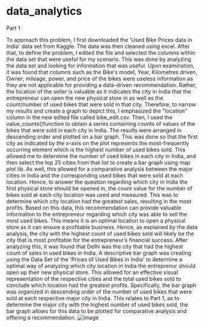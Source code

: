 # data_analytics
Part 1

To approach this problem, I first downloaded the 'Used Bike Prices data in India' data set from Kaggle. The data was then cleaned using excel. After that, to define the problem, I edited the file and selected the columns within the data set that were useful for my scenario. This was done by analyzing the data set and looking for information that was useful. Upon examination, it was found that columns such as the Bike's model, Year, Kilometres driven, Owner, mileage, power, and price of the bikes were useless information as they are not applicable for providing a data-driven recommendation. Rather, the location of the seller is valuable as it indicates the city in India that the entrepreneur can open the new physical store in as well as the count/number of used bikes that were sold in that city. Therefore, to narrow my results and create a graph to depict this, I emphasized the "location" column in the new edited file called bike_edit.csv. Then, I used the value_counts()function to obtain a series containing counts of values of the bikes that were sold in each city in India. The results were arranged in descending order and plotted on a bar graph. This was done so that the first city as indicated by the x-axis on the plot represents the most-frequently occurring element which is the highest number of used bikes sold. This allowed me to determine the number of used bikes in each city in India, and then select the top 25 cities from that list to create a bar graph using map plot lib. As well, this allowed for a comparative analysis between the major cities in India and the corresponding used bikes that were sold at each location. Hence, to answer the question regarding which city in India the first physical store should be opened in, the count value for the number of bikes sold at each city location was used and measured. This was to determine which city location had the greatest sales, resulting in the most profits. Based on this data, this recommendation can provide valuable information to the entrepreneur regarding which city was able to sell the most used bikes. This means it is an optimal location to open a physical store as it can ensure a profitable business. Hence, as explained by the data analysis, the city with the highest count of used bikes sold will likely be the city that is most profitable for the entrepreneur’s financial success. After analyzing this, it was found that Delhi was the city that had the highest count of sales in used bikes in India.
A descriptive bar graph was creating using the Data Set of the 'Prices of Used Bikes in India' to determine a optimal way of analyzing which city location in India the entreprenur should open up their new physical store. This allowed for an effective visual representation of the respective cities and the total used bikes sold to conclude which location had the greatest profits. Specifically, the bar graph was organized in descending order of the number of used bikes that were sold at each respective major city in India. This relates to Part 1, as to determine the major city with the highest number of used bikes sold, the bar graph allows for this data to be plotted for comparative analysis and offering a recommendation.
![image](https://user-images.githubusercontent.com/70150362/210667354-999989d3-e8f9-4ca2-b88b-e7e65c816fbc.png)
